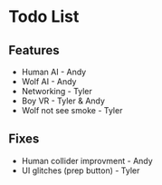 Todo List
=========

Features
--------
* Human AI - Andy
* Wolf AI - Andy
* Networking - Tyler
* Boy VR - Tyler & Andy
* Wolf not see smoke - Tyler

Fixes
-----
* Human collider improvment - Andy
* UI glitches (prep button) - Tyler
